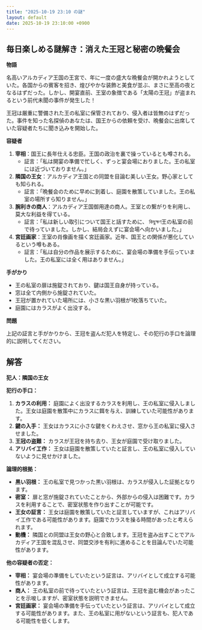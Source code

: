 ```yaml
---
title: "2025-10-19 23:10 の謎"
layout: default
date: 2025-10-19 23:10:00 +0900
---
```

## 毎日楽しめる謎解き：消えた王冠と秘密の晩餐会

**物語**

名高いアルカディア王国の王宮で、年に一度の盛大な晩餐会が開かれようとしていた。各国からの賓客を招き、煌びやかな装飾と美食が並ぶ、まさに至高の夜となるはずだった。しかし、開宴直前、王室の象徴である「太陽の王冠」が盗まれるという前代未聞の事件が発生した！

王冠は厳重に警備された王の私室に保管されており、侵入者は皆無のはずだった。事件を知った名探偵のあなたは、国王からの依頼を受け、晩餐会に出席していた容疑者たちに聞き込みを開始した。

**容疑者**

1.  **宰相**：国王に長年仕える忠臣。王国の政治を裏で操っているとも噂される。
    *   証言：「私は開宴の準備で忙しく、ずっと宴会場におりました。王の私室には近づいておりません。」
2.  **隣国の王女**：アルカディア王国との同盟を目論む美しい王女。野心家としても知られる。
    *   証言：「晩餐会のために早めに到着し、庭園を散策していました。王の私室の場所すら知りません。」
3.  **腕利きの商人**：アルカディア王国御用達の商人。王室との繋がりを利用し、莫大な利益を得ている。
    *   証言：「私は新しい取引について国王と話すために、 কিছুক্ষণ王の私室の前で待っていました。しかし、結局会えずに宴会場へ向かいました。」
4.  **宮廷画家**：王室の肖像画を描く宮廷画家。近年、国王との関係が悪化しているという噂もある。
    *   証言：「私は自分の作品を展示するために、宴会場の準備を手伝っていました。王の私室には全く用はありません。」

**手がかり**

*   王の私室の扉は施錠されており、鍵は国王自身が持っている。
*   窓は全て内側から施錠されていた。
*   王冠が置かれていた場所には、小さな黒い羽根が1枚落ちていた。
*   庭園にはカラスがよく出没する。

**問題**

上記の証言と手がかりから、王冠を盗んだ犯人を特定し、その犯行の手口を論理的に説明してください。

## 解答

**犯人：隣国の王女**

**犯行の手口：**

1.  **カラスの利用：** 庭園によく出没するカラスを利用し、王の私室に侵入しました。王女は庭園を散策中にカラスに餌を与え、訓練していた可能性があります。
2.  **鍵の入手：** 王女はカラスに小さな鍵をくわえさせ、窓から王の私室に侵入させました。
3.  **王冠の盗難：** カラスが王冠を持ち去り、王女が庭園で受け取りました。
4.  **アリバイ工作：** 王女は庭園を散策していたと証言し、王の私室に侵入していないように見せかけました。

**論理的根拠：**

*   **黒い羽根：** 王の私室で見つかった黒い羽根は、カラスが侵入した証拠となります。
*   **密室：** 扉と窓が施錠されていたことから、外部からの侵入は困難です。カラスを利用することで、密室状態を作り出すことが可能です。
*   **王女の証言：** 王女は庭園を散策していたと証言していますが、これはアリバイ工作である可能性があります。庭園でカラスを操る時間があったと考えられます。
*   **動機：** 隣国との同盟は王女の野心と合致します。王冠を盗み出すことでアルカディア王国を混乱させ、同盟交渉を有利に進めることを目論んでいた可能性があります。

**他の容疑者の否定：**

*   **宰相：** 宴会場の準備をしていたという証言は、アリバイとして成立する可能性があります。
*   **商人：** 王の私室の前で待っていたという証言は、王冠を盗む機会があったことを示唆しますが、密室状態を説明できません。
*   **宮廷画家：** 宴会場の準備を手伝っていたという証言は、アリバイとして成立する可能性があります。また、王の私室に用がないという証言も、犯人である可能性を低くします。
